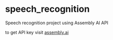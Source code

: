 # speech_recognition
Speech recognition project using Assembly AI API 

to get API key visit [assembly.ai]()


